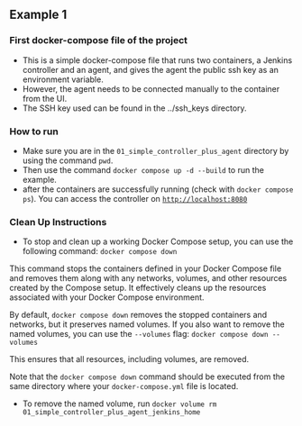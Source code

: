 ## Example 1
### First docker-compose file of the project 
* This is a simple docker-compose file that runs two containers, a Jenkins controller and an agent, and gives the agent the public ssh key as an environment variable.
* However, the agent needs to be connected manually to the container from the UI.
* The SSH key used can be found in the ../ssh_keys directory.
### How to run 
* Make sure you are in the `01_simple_controller_plus_agent` directory by using the command `pwd`. 
* Then use the command `docker compose up -d --build` to run the example.
* after the containers are successfully running (check with `docker compose ps`). You can access the controller on [`http://localhost:8080`](http://localhost:8080)
### Clean Up Instructions 

* To stop and clean up a working Docker Compose setup, you can use the following command:
`docker compose down` 

This command stops the containers defined in your Docker Compose file and removes them along with any networks, volumes, and other resources created by the Compose setup.
It effectively cleans up the resources associated with your Docker Compose environment.

By default, `docker compose down` removes the stopped containers and networks, but it preserves named volumes.
If you also want to remove the named volumes, you can use the `--volumes` flag:
`docker compose down --volumes` 

This ensures that all resources, including volumes, are removed.

Note that the `docker compose down` command should be executed from the same directory where your `docker-compose.yml` file is located.
* To remove the named volume, run `docker volume rm 01_simple_controller_plus_agent_jenkins_home` 